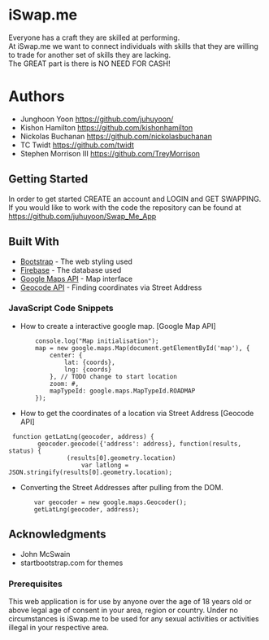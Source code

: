 # iSwap.me

Everyone has a craft they are skilled at performing.  
At iSwap.me we want to connect individuals with skills that they are willing to trade for another set of skills they are lacking.    
The GREAT part is there is NO NEED FOR CASH!

# Authors

* Junghoon Yoon https://github.com/juhuyoon/ 
* Kishon Hamilton https://github.com/kishonhamilton 
* Nickolas Buchanan https://github.com/nickolasbuchanan 
* TC Twidt https://github.com/twidt 
* Stephen Morrison III https://github.com/TreyMorrison 

## Getting Started

In order to get started CREATE an account and LOGIN and GET SWAPPING.   
If you would like to work with the code the repository can be found at https://github.com/juhuyoon/Swap_Me_App

## Built With

* [Bootstrap](https://getbootstrap.com/) - The web styling used
* [Firebase](https://firebase.google.com/) - The database used
* [Google Maps API](https://developers.google.com/maps/) - Map interface
* [Geocode API](https://developers.google.com/maps/documentation/geocoding/start) - Finding coordinates via Street Address

### JavaScript Code Snippets

* How to create a interactive google map. [Google Map API]  

    ```function initMap() {    
        console.log("Map initialisation");    
        map = new google.maps.Map(document.getElementById('map'), {    
            center: {    
                lat: {coords},    
                lng: {coords}    
            }, // TODO change to start location    
            zoom: #,    
            mapTypeId: google.maps.MapTypeId.ROADMAP    
        });  
    ``` 
* How to get the coordinates of a location via Street Address [Geocode API]  
```
 function getLatLng(geocoder, address) {  
        geocoder.geocode({'address': address}, function(results, status) {  
                (results[0].geometry.location)  
                    var latlong = JSON.stringify(results[0].geometry.location);  
```
*  Converting the Street Addresses after pulling from the DOM.  
 ``` function doGeocode(){  
        var geocoder = new google.maps.Geocoder();  
        getLatLng(geocoder, address);  
```





## Acknowledgments

* John McSwain
* startbootstrap.com for themes


### Prerequisites

This web application is for use by anyone over the age of 18 years old or above legal age of consent in your area, region or country. Under no circumstances is iSwap.me to be used for any sexual activities or activities illegal in your respective area.
